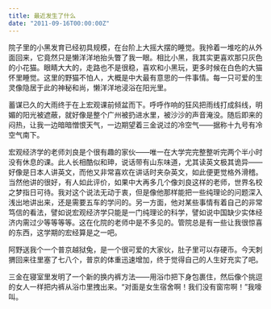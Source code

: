 ```yaml
---
title: 最近发生了什么
date: "2011-09-16T00:00:00Z"
---
```


院子里的小黑发育已经初具规模，在台阶上大摇大摆的睡觉。我拎着一堆吃的从外面回来，它竟然只是懒洋洋地抬头瞥了我一眼。相比小黑，我其实更喜欢那只灰色的小花猫。眼睛大大的，走路也不是很稳，喜欢和小黑玩，更多时候在白色的大猫怀里睡觉。这里的野猫不怕人，大概是中大最有意思的一件事情。每一只可爱的生灵像隐居于此的神秘和尚，懒洋洋地浸浴在阳光里。

蓄谋已久的大雨终于在上宏观课前倾盆而下。呼呼作响的狂风把雨线打成斜线，明媚的阳光被遮蔽，就好像是整个广州被扔进水里，被沙沙的声音淹没。随后即来的闷热，让我一边暗暗憎恨天气，一边期望着三金说过的冷空气——据称十九号有冷空气南下。

宏观经济学的老师刘良是个很有趣的家伙——唯一在大学完完整整听完两个半小时没有休息的课。此人长相酷似和珅，说话带有山东味道，尤其读英文极其诡异——好像是日本人讲英文，而他又非常喜欢在讲话时夹杂英文，如此便更觉格外滑稽。当然他讲的很好，有人如此评价，如果中大再多几个像刘良这样的老师，世界名校之梦指日可待。我对这个说法无动于衷，但是像他那样能把一些纯理论的问题深入浅出地讲出来，还是需要五车的学问的。另一方面，他对某些事情有着自己的非常笃信的看法，譬如说宏观经济学只能是一门纯理论的科学，譬如说中国缺少实体经济内需过少等等等等。这在化院的老师中是不多见的。管院总是有一些让我很惊喜的东西，这学期的宏经算是之一吧。

阿野送我个一个普京越狱兔，是一个很可爱的大家伙，肚子里可以存硬币。今天刺猬回来往里塞了七八个，普京的体重迅速增加，终于觉得自己的人生好充实了吧。

三金在寝室里发明了一个新的换内裤方法——用浴巾把下身包裹住，然后像个挑逗的女人一样把内裤从浴巾里拽出来。“对面是女生宿舍啊！我们没有窗帘啊！”我嚎叫。

